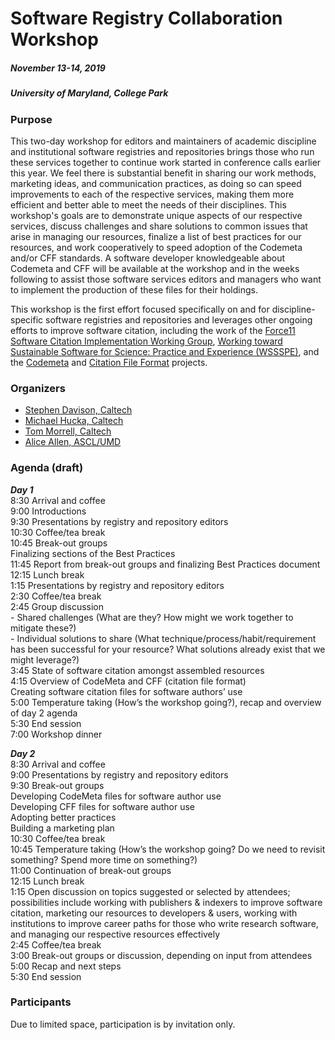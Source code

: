 # Software Registry Collaboration Workshop
##### November 13-14, 2019
##### University of Maryland, College Park

### Purpose

This two-day workshop for editors and maintainers of academic discipline and institutional software registries and repositories brings those who run these services together to continue work started in conference calls earlier this year. We feel there is substantial benefit in sharing our work methods, marketing ideas, and communication practices, as doing so can speed improvements to each of the respective services, making them more efficient and better able to meet the needs of their disciplines. This workshop's goals are to demonstrate unique aspects of our respective services, discuss challenges and share solutions to common issues that arise in managing our resources, finalize a list of best practices for our resources, and work cooperatively to speed adoption of the Codemeta and/or CFF standards. A software developer knowledgeable about Codemeta and CFF will be available at the workshop and in the weeks following to assist those software services editors and managers who want to implement the production of these files for their holdings.

This workshop is the first effort focused specifically on and for discipline-specific software registries and repositories and leverages other ongoing efforts to improve software citation, including the work of the [Force11 Software Citation Implementation Working Group](https://github.com/force11/force11-sciwg), [Working toward Sustainable Software for Science: Practice and Experience (WSSSPE)](http://wssspe.researchcomputing.org.uk/), and the [Codemeta](https://codemeta.github.io/) and [Citation File Format](https://citation-file-format.github.io/) projects.

### Organizers
- [Stephen Davison, Caltech](https://www.library.caltech.edu/person/stephen-davison)
- [Michael Hucka, Caltech](https://www.library.caltech.edu/person/michael-hucka)
- [Tom Morrell, Caltech](https://www.library.caltech.edu/person/tom-morrell)
- [Alice Allen, ASCL/UMD](http://ascl.net/wordpress/about-ascl/people/alice_allen/)

### Agenda (draft)
**_Day 1_**  
     8:30    Arrival and coffee  
     9:00   Introductions  
     9:30   Presentations by registry and repository editors  
    10:30    Coffee/tea break  
     10:45    Break-out groups  
         Finalizing sections of the Best Practices  
11:45    Report from break-out groups and finalizing Best Practices document  
12:15    Lunch break  
 1:15    Presentations by registry and repository editors  
 2:30    Coffee/tea break  
 2:45    Group discussion  
         - Shared challenges (What are they? How might we work together to mitigate these?)  
         - Individual solutions to share (What technique/process/habit/requirement has been successful for your resource? What solutions already exist that we might leverage?)  
  3:45    State of software citation amongst assembled resources  
  4:15    Overview of CodeMeta and CFF (citation file format)  
      Creating software citation files for software authors’ use  
  5:00    Temperature taking (How’s the workshop going?), recap and overview of day 2 agenda  
  5:30    End session  
  7:00    Workshop dinner

**_Day 2_**  
  8:30    Arrival and coffee  
  9:00    Presentations by registry and repository editors  
  9:30    Break-out groups  
    Developing CodeMeta files for software author use  
    Developing CFF files for software author use  
    Adopting better practices  
    Building a marketing plan  
10:30    Coffee/tea break  
10:45    Temperature taking (How’s the workshop going? Do we need to revisit something? Spend more time on something?)  
11:00    Continuation of break-out groups  
12:15    Lunch break  
  1:15    Open discussion on topics suggested or selected by attendees; possibilities include working with publishers & indexers to improve software citation, marketing our resources to developers & users, working with institutions to improve career paths for those who write research software, and managing our respective resources effectively  
  2:45    Coffee/tea break  
  3:00    Break-out groups or discussion, depending on input from attendees  
  5:00    Recap and next steps  
  5:30    End session  

### Participants

Due to limited space, participation is by invitation only.
